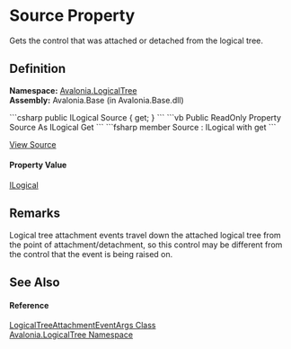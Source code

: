 # Source Property


Gets the control that was attached or detached from the logical tree.



## Definition
**Namespace:** <a href="N_Avalonia_LogicalTree">Avalonia.LogicalTree</a>  
**Assembly:** Avalonia.Base (in Avalonia.Base.dll)

<Tabs groupId="api-code-preview">
<TabItem value="csharp" label="C#">
```csharp
public ILogical Source { get; }
```
</TabItem>
<TabItem value="vb" label="VB">
```vb
Public ReadOnly Property Source As ILogical
	Get
```
</TabItem>
<TabItem value="fsharp" label="F#">
```fsharp
member Source : ILogical with get
```
</TabItem>
</Tabs>



<a href="https://github.com/AvaloniaUI/Avalonia/tree/master/src/Avalonia.Base/LogicalTree/LogicalTreeAttachmentEventArgs.cs#L40" title="View the source code">View Source</a>



#### Property Value
<a href="T_Avalonia_LogicalTree_ILogical">ILogical</a>

## Remarks
Logical tree attachment events travel down the attached logical tree from the point of attachment/detachment, so this control may be different from the control that the event is being raised on.

## See Also


#### Reference
<a href="T_Avalonia_LogicalTree_LogicalTreeAttachmentEventArgs">LogicalTreeAttachmentEventArgs Class</a>  
<a href="N_Avalonia_LogicalTree">Avalonia.LogicalTree Namespace</a>  

